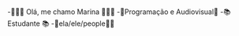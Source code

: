 -👩🏽‍💻 Olá, me chamo Marina 👩🏽‍💻
-📱Programação e Audiovisual🎥
-📚 Estudante 📚
-🌈ela/ele/people🏳️‍🌈


<!---
heyMaroka/heyMaroka is a ✨ special ✨ repository because its `README.md` (this file) appears on your GitHub profile.
You can click the Preview link to take a look at your changes.
--->
